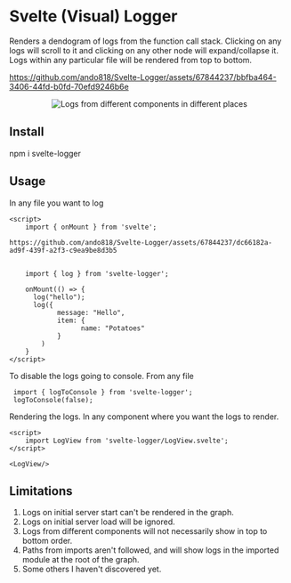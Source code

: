 # Svelte (Visual) Logger

Renders a dendogram of logs from the function call stack. Clicking on any logs will scroll to it and clicking on any other node will expand/collapse it.
Logs within any particular file will be rendered from top to bottom.

https://github.com/ando818/Svelte-Logger/assets/67844237/bbfba464-3406-44fd-b0fd-70efd9246b6e

<p align="center">
  <img src="https://i.imgur.com/YM5iCHc.png" alt="Logs from different components in different places">
</p>

## Install
npm i svelte-logger

## Usage

In any file you want to log
```
<script>
    import { onMount } from 'svelte';

https://github.com/ando818/Svelte-Logger/assets/67844237/dc66182a-ad9f-439f-a2f3-c9ea9be8d3b5


  	import { log } from 'svelte-logger';

    onMount(() => {
      log("hello");
      log({
            message: "Hello",
            item: {
                  name: "Potatoes"
            }
        )
    }
</script>
```

To disable the logs going to console. From any file
```
 import { logToConsole } from 'svelte-logger';
 logToConsole(false);
```

Rendering the logs. In any component where you want the logs to render.
```
<script>
	import LogView from 'svelte-logger/LogView.svelte';	
</script>

<LogView/>
```

## Limitations
1. Logs on initial server start can't be rendered in the graph.
2. Logs on initial server load will be ignored.
3. Logs from different components will not necessarily show in top to bottom order.
4. Paths from imports aren't followed, and will show logs in the imported module at the root of the graph.
5. Some others I haven't discovered yet. 

